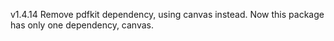 v1.4.14
Remove pdfkit dependency, using canvas instead. Now this package has only one dependency, canvas.
